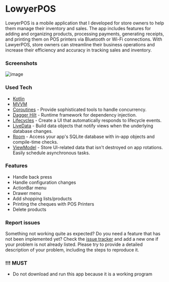 # LowyerPOS
LowyerPOS is a mobile application that I developed for store owners to help them manage their inventory and sales. The app includes features for adding and organizing products, processing payments, generating receipts, and printing them on POS printers via Bluetooth or Wi-Fi connections. With LawyerPOS, store owners can streamline their business operations and increase their efficiency and accuracy in tracking sales and inventory.

### Screenshots
![image](https://user-images.githubusercontent.com/91304483/230279237-37da37e9-182e-4e68-bf8e-543fd4ddf427.jpeg)

### Used Tech
* [Kotlin](https://kotlinlang.org/)
* [MVVM](https://developer.android.com/jetpack/docs/guide)
* [Coroutines](https://kotlinlang.org/docs/reference/coroutines-overview.html) - Provide sophisticated tools to handle concurrency.
* [Dagger Hilt](https://dagger.dev/hilt/) - Runtime framework for dependency injection.
* [Lifecycles](https://developer.android.com/topic/libraries/architecture/lifecycle) - Create a UI that automatically responds to lifecycle events.
* [LiveData](https://developer.android.com/topic/libraries/architecture/livedata) - Build data objects that notify views when the underlying database changes.
* [Room](https://developer.android.com/topic/libraries/architecture/room) - Access your app's SQLite database with in-app objects and compile-time checks.
* [ViewModel](https://developer.android.com/topic/libraries/architecture/viewmodel) - Store UI-related data that isn't destroyed on app rotations. Easily schedule asynchronous tasks.

### Features
* Handle back press
* Handle configuration changes
* ActionBar menu
* Drawer menu
* Add shopping lists/products
* Printing the cheques with POS Printers
* Delete products

### Report issues
Something not working quite as expected? Do you need a feature that has not been implemented yet? Check the [issue tracker](https://github.com/OgabekDev/LowyerPOS/issues) and add a new one if your problem is not already listed. Please try to provide a detailed description of your problem, including the steps to reproduce it.

### !!! MUST
* Do not download and run this app because it is a working program
